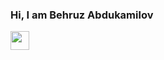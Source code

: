 ### Hi, I am Behruz Abdukamilov  
<img src="https://media1.giphy.com/media/v1.Y2lkPTc5MGI3NjExd3JheTRrMHVjMjhnZnB4dGFlZXl4a284dnE4Z3hmb3o5c3cwaTRhaCZlcD12MV9pbnRlcm5hbF9naWZfYnlfaWQmY3Q9Zw/NTjxSbh6KnqSyRa1zk/giphy.gif" width="30px">


<!--
**abdukamilovb/abdukamilovb** is a ✨ _special_ ✨ repository because its `README.md` (this file) appears on your GitHub profile.

Here are some ideas to get you started:

- 🔭 I’m currently working on ...
- 🌱 I’m currently learning ...
- 👯 I’m looking to collaborate on ...
- 🤔 I’m looking for help with ...
- 💬 Ask me about ...
- 📫 How to reach me: ...
- 😄 Pronouns: ...
- ⚡ Fun fact: ...
-->
